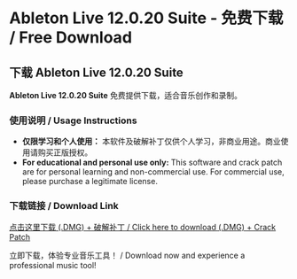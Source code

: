 # Ableton Live 12.0.20 Suite - 免费下载 / Free Download

## 下载 Ableton Live 12.0.20 Suite

**Ableton Live 12.0.20 Suite** 免费提供下载，适合音乐创作和录制。

### 使用说明 / Usage Instructions

- **仅限学习和个人使用：** 本软件及破解补丁仅供个人学习，非商业用途。商业使用请购买正版授权。
- **For educational and personal use only:** This software and crack patch are for personal learning and non-commercial use. For commercial use, please purchase a legitimate license.

### 下载链接 / Download Link

[点击这里下载 (.DMG) + 破解补丁 / Click here to download (.DMG) + Crack Patch](https://download1589.mediafire.com/c5b1rfaw4fwg-diUQ72HfHLek4iqyX3dN2GNQX9d8r9aszLT4eSCUd9lkcuAbVj6KDeHhRfo8CiKmc-7iky-_FXJX75SwDTsE6AhDJog3pGF9REJ7Qv9hG57EHSGfNjbrpvHsye55ExBGn4tHuw74PNx60_HzuhFKhwHBSGITeQt41Ba/9yjohnt4l4gr2is/Ableton_Live_12_Suite_12.0.20_U2B_%5BHCiSO%5D.dmg)

立即下载，体验专业音乐工具！ / Download now and experience a professional music tool!

